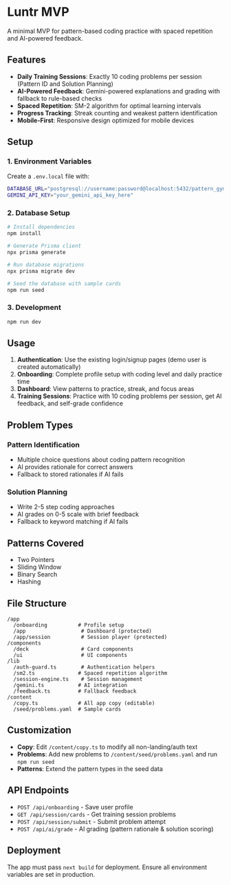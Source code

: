 # Luntr MVP

A minimal MVP for pattern-based coding practice with spaced repetition and AI-powered feedback.

## Features

- **Daily Training Sessions**: Exactly 10 coding problems per session (Pattern ID and Solution Planning)
- **AI-Powered Feedback**: Gemini-powered explanations and grading with fallback to rule-based checks
- **Spaced Repetition**: SM-2 algorithm for optimal learning intervals
- **Progress Tracking**: Streak counting and weakest pattern identification
- **Mobile-First**: Responsive design optimized for mobile devices

## Setup

### 1. Environment Variables

Create a `.env.local` file with:

```bash
DATABASE_URL="postgresql://username:password@localhost:5432/pattern_gym"
GEMINI_API_KEY="your_gemini_api_key_here"
```

### 2. Database Setup

```bash
# Install dependencies
npm install

# Generate Prisma client
npx prisma generate

# Run database migrations
npx prisma migrate dev

# Seed the database with sample cards
npm run seed
```

### 3. Development

```bash
npm run dev
```

## Usage

1. **Authentication**: Use the existing login/signup pages (demo user is created automatically)
2. **Onboarding**: Complete profile setup with coding level and daily practice time
3. **Dashboard**: View patterns to practice, streak, and focus areas
4. **Training Sessions**: Practice with 10 coding problems per session, get AI feedback, and self-grade confidence

## Problem Types

### Pattern Identification
- Multiple choice questions about coding pattern recognition
- AI provides rationale for correct answers
- Fallback to stored rationales if AI fails

### Solution Planning
- Write 2-5 step coding approaches
- AI grades on 0-5 scale with brief feedback
- Fallback to keyword matching if AI fails

## Patterns Covered

- Two Pointers
- Sliding Window  
- Binary Search
- Hashing

## File Structure

```
/app
  /onboarding          # Profile setup
  /app                  # Dashboard (protected)
  /app/session          # Session player (protected)
/components
  /deck                 # Card components
  /ui                   # UI components
/lib
  /auth-guard.ts        # Authentication helpers
  /sm2.ts              # Spaced repetition algorithm
  /session-engine.ts    # Session management
  /gemini.ts           # AI integration
  /feedback.ts         # Fallback feedback
/content
  /copy.ts             # All app copy (editable)
  /seed/problems.yaml  # Sample cards
```

## Customization

- **Copy**: Edit `/content/copy.ts` to modify all non-landing/auth text
- **Problems**: Add new problems to `/content/seed/problems.yaml` and run `npm run seed`
- **Patterns**: Extend the pattern types in the seed data

## API Endpoints

- `POST /api/onboarding` - Save user profile
- `GET /api/session/cards` - Get training session problems
- `POST /api/session/submit` - Submit problem attempt
- `POST /api/ai/grade` - AI grading (pattern rationale & solution scoring)

## Deployment

The app must pass `next build` for deployment. Ensure all environment variables are set in production.